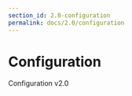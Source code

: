 ```yaml
---
section_id: 2.0-configuration
permalink: docs/2.0/configuration
---
```


# Configuration

Configuration v2.0
